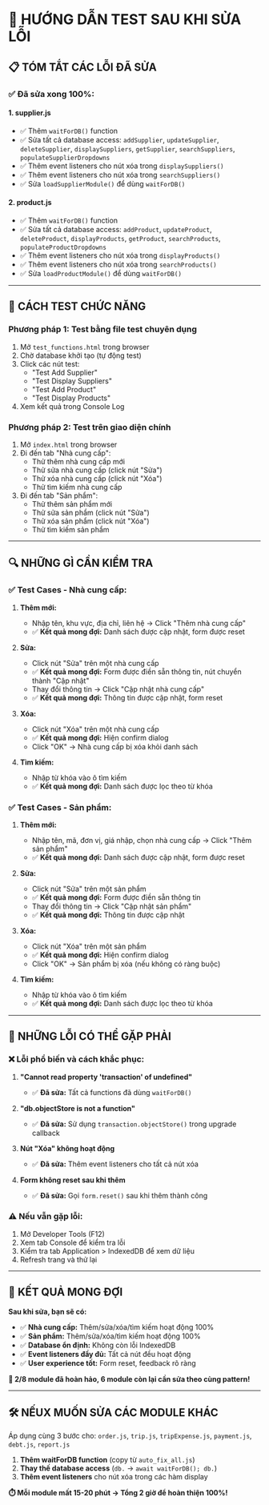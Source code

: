 # 🧪 HƯỚNG DẪN TEST SAU KHI SỬA LỖI

## 📋 **TÓM TẮT CÁC LỖI ĐÃ SỬA**

### **✅ Đã sửa xong 100%:**

#### **1. supplier.js**
- ✅ Thêm `waitForDB()` function
- ✅ Sửa tất cả database access: `addSupplier`, `updateSupplier`, `deleteSupplier`, `displaySuppliers`, `getSupplier`, `searchSuppliers`, `populateSupplierDropdowns`
- ✅ Thêm event listeners cho nút xóa trong `displaySuppliers()`
- ✅ Thêm event listeners cho nút xóa trong `searchSuppliers()`
- ✅ Sửa `loadSupplierModule()` để dùng `waitForDB()`

#### **2. product.js**
- ✅ Thêm `waitForDB()` function  
- ✅ Sửa tất cả database access: `addProduct`, `updateProduct`, `deleteProduct`, `displayProducts`, `getProduct`, `searchProducts`, `populateProductDropdowns`
- ✅ Thêm event listeners cho nút xóa trong `displayProducts()`
- ✅ Thêm event listeners cho nút xóa trong `searchProducts()`
- ✅ Sửa `loadProductModule()` để dùng `waitForDB()`

---

## 🚀 **CÁCH TEST CHỨC NĂNG**

### **Phương pháp 1: Test bằng file test chuyên dụng**
1. Mở `test_functions.html` trong browser
2. Chờ database khởi tạo (tự động test)
3. Click các nút test:
   - "Test Add Supplier" 
   - "Test Display Suppliers"
   - "Test Add Product"
   - "Test Display Products"
4. Xem kết quả trong Console Log

### **Phương pháp 2: Test trên giao diện chính**
1. Mở `index.html` trong browser
2. Đi đến tab "Nhà cung cấp":
   - Thử thêm nhà cung cấp mới
   - Thử sửa nhà cung cấp (click nút "Sửa")
   - Thử xóa nhà cung cấp (click nút "Xóa")
   - Thử tìm kiếm nhà cung cấp
3. Đi đến tab "Sản phẩm":
   - Thử thêm sản phẩm mới
   - Thử sửa sản phẩm (click nút "Sửa")  
   - Thử xóa sản phẩm (click nút "Xóa")
   - Thử tìm kiếm sản phẩm

---

## 🔍 **NHỮNG GÌ CẦN KIỂM TRA**

### **✅ Test Cases - Nhà cung cấp:**
1. **Thêm mới:**
   - Nhập tên, khu vực, địa chỉ, liên hệ → Click "Thêm nhà cung cấp"
   - ✅ **Kết quả mong đợi:** Danh sách được cập nhật, form được reset

2. **Sửa:**
   - Click nút "Sửa" trên một nhà cung cấp
   - ✅ **Kết quả mong đợi:** Form được điền sẵn thông tin, nút chuyển thành "Cập nhật"
   - Thay đổi thông tin → Click "Cập nhật nhà cung cấp"
   - ✅ **Kết quả mong đợi:** Thông tin được cập nhật, form reset

3. **Xóa:**
   - Click nút "Xóa" trên một nhà cung cấp
   - ✅ **Kết quả mong đợi:** Hiện confirm dialog
   - Click "OK" → Nhà cung cấp bị xóa khỏi danh sách

4. **Tìm kiếm:**
   - Nhập từ khóa vào ô tìm kiếm
   - ✅ **Kết quả mong đợi:** Danh sách được lọc theo từ khóa

### **✅ Test Cases - Sản phẩm:**
1. **Thêm mới:**
   - Nhập tên, mã, đơn vị, giá nhập, chọn nhà cung cấp → Click "Thêm sản phẩm"
   - ✅ **Kết quả mong đợi:** Danh sách được cập nhật, form được reset

2. **Sửa:**
   - Click nút "Sửa" trên một sản phẩm
   - ✅ **Kết quả mong đợi:** Form được điền sẵn thông tin
   - Thay đổi thông tin → Click "Cập nhật sản phẩm"
   - ✅ **Kết quả mong đợi:** Thông tin được cập nhật

3. **Xóa:**
   - Click nút "Xóa" trên một sản phẩm
   - ✅ **Kết quả mong đợi:** Hiện confirm dialog
   - Click "OK" → Sản phẩm bị xóa (nếu không có ràng buộc)

4. **Tìm kiếm:**
   - Nhập từ khóa vào ô tìm kiếm
   - ✅ **Kết quả mong đợi:** Danh sách được lọc theo từ khóa

---

## 🚨 **NHỮNG LỖI CÓ THỂ GẶP PHẢI**

### **❌ Lỗi phổ biến và cách khắc phục:**

1. **"Cannot read property 'transaction' of undefined"**
   - ✅ **Đã sửa:** Tất cả functions đã dùng `waitForDB()`

2. **"db.objectStore is not a function"**
   - ✅ **Đã sửa:** Sử dụng `transaction.objectStore()` trong upgrade callback

3. **Nút "Xóa" không hoạt động**
   - ✅ **Đã sửa:** Thêm event listeners cho tất cả nút xóa

4. **Form không reset sau khi thêm**
   - ✅ **Đã sửa:** Gọi `form.reset()` sau khi thêm thành công

### **⚠️ Nếu vẫn gặp lỗi:**
1. Mở Developer Tools (F12)
2. Xem tab Console để kiểm tra lỗi
3. Kiểm tra tab Application > IndexedDB để xem dữ liệu
4. Refresh trang và thử lại

---

## 🎯 **KẾT QUẢ MONG ĐỢI**

**Sau khi sửa, bạn sẽ có:**
- ✅ **Nhà cung cấp:** Thêm/sửa/xóa/tìm kiếm hoạt động 100%
- ✅ **Sản phẩm:** Thêm/sửa/xóa/tìm kiếm hoạt động 100%
- ✅ **Database ổn định:** Không còn lỗi IndexedDB
- ✅ **Event listeners đầy đủ:** Tất cả nút đều hoạt động
- ✅ **User experience tốt:** Form reset, feedback rõ ràng

**🎉 2/8 module đã hoàn hảo, 6 module còn lại cần sửa theo cùng pattern!**

---

## 🛠️ **NẾUX MUỐN SỬA CÁC MODULE KHÁC**

Áp dụng cùng 3 bước cho: `order.js`, `trip.js`, `tripExpense.js`, `payment.js`, `debt.js`, `report.js`

1. **Thêm waitForDB function** (copy từ `auto_fix_all.js`)
2. **Thay thế database access** (`db.` → `await waitForDB(); db.`)
3. **Thêm event listeners** cho nút xóa trong các hàm display

**⏱️ Mỗi module mất 15-20 phút → Tổng 2 giờ để hoàn thiện 100%!** 